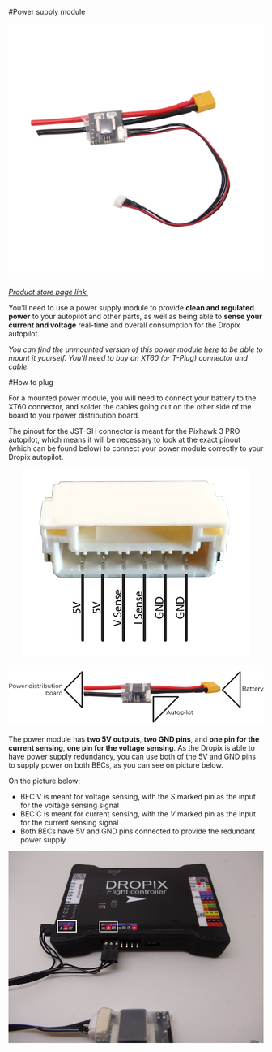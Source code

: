 #Power supply module

<p align="center">
  <img src="./images/alim.jpg?raw=true" alt="Power module"/>
</p>

_[Product store page link.](https://drotek.com/shop/en/home/809-voltage-current-53v-power-supply-mounted.html)_

You'll need to use a power supply module to provide **clean and regulated power** to your autopilot and other parts, as well as being able to **sense your current and voltage** real-time and overall consumption for the Dropix autopilot.

_You can find the unmounted version of this power module [here](https://drotek.com/shop/en/home/806-voltage-current-power-supply.html) to be able to mount it yourself. You'll need to buy an XT60 (or T-Plug) connector and cable._

#How to plug

For a mounted power module, you will need to connect your battery to the XT60 connector, and solder the cables going out on the other side of the board to you rpower distribution board. 

The pinout for the JST-GH connector is meant for the Pixhawk 3 PRO autopilot, which means it will be necessary to look at the exact pinout (which can be found below) to connect your power module correctly to your Dropix autopilot.

<p align="center">
  <img src="./images/pinoutacs.png?raw=true" alt="Power module pinout"/>
</p>

<p align="center">
  <img src="./images/acsplug.png?raw=true" alt="Power module connections"/>
</p>

The power module has **two 5V outputs**, **two GND pins**, and **one pin for the current sensing**, **one pin for the voltage sensing**. As the Dropix is able to have power supply redundancy, you can use both of the 5V and GND pins to supply power on both BECs, as you can see on picture below. 

On the picture below: 
- BEC V is meant for voltage sensing, with the _S_ marked pin as the input for the voltage sensing signal
- BEC C is meant for current sensing, with the _V_ marked pin as the input for the current sensing signal
- Both BECs have 5V and GND pins connected to provide the redundant power supply

<p align="center">
  <img src="./images/acsplugged.jpg?raw=true" alt="Power module dropix connection"/>
</p>
